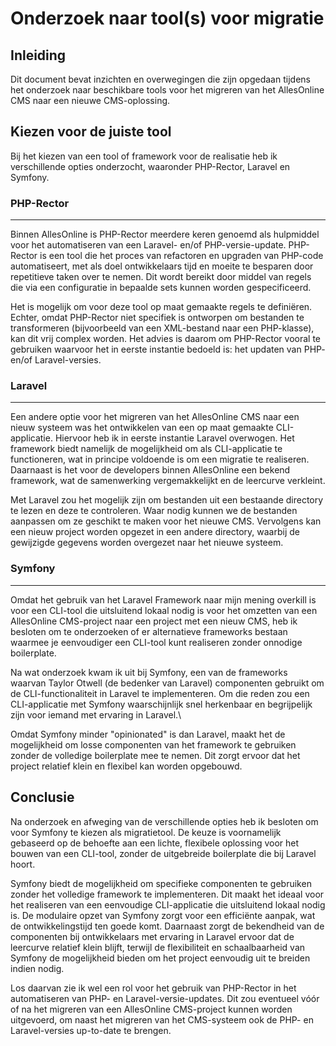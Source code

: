 # Onderzoek naar tool(s) voor migratie

## Inleiding

Dit document bevat inzichten en overwegingen die zijn opgedaan tijdens het onderzoek naar beschikbare tools voor het migreren van het AllesOnline CMS naar een nieuwe CMS-oplossing.

## Kiezen voor de juiste tool

Bij het kiezen van een tool of framework voor de realisatie heb ik verschillende opties onderzocht, waaronder PHP-Rector, Laravel en Symfony.

### PHP-Rector
----

Binnen AllesOnline is PHP-Rector meerdere keren genoemd als hulpmiddel voor het automatiseren van een Laravel- en/of PHP-versie-update. PHP-Rector is een tool die het proces van refactoren en upgraden van PHP-code automatiseert, met als doel ontwikkelaars tijd en moeite te besparen door repetitieve taken over te nemen. Dit wordt bereikt door middel van regels die via een configuratie in bepaalde sets kunnen worden gespecificeerd.

Het is mogelijk om voor deze tool op maat gemaakte regels te definiëren. Echter, omdat PHP-Rector niet specifiek is ontworpen om bestanden te transformeren (bijvoorbeeld van een XML-bestand naar een PHP-klasse), kan dit vrij complex worden. Het advies is daarom om PHP-Rector vooral te gebruiken waarvoor het in eerste instantie bedoeld is: het updaten van PHP- en/of Laravel-versies.

### Laravel
----

Een andere optie voor het migreren van het AllesOnline CMS naar een nieuw systeem was het ontwikkelen van een op maat gemaakte CLI-applicatie. Hiervoor heb ik in eerste instantie Laravel overwogen. Het framework biedt namelijk de mogelijkheid om als CLI-applicatie te functioneren, wat in principe voldoende is om een migratie te realiseren. Daarnaast is het voor de developers binnen AllesOnline een bekend framework, wat de samenwerking vergemakkelijkt en de leercurve verkleint.

Met Laravel zou het mogelijk zijn om bestanden uit een bestaande directory te lezen en deze te controleren. Waar nodig kunnen we de bestanden aanpassen om ze geschikt te maken voor het nieuwe CMS. Vervolgens kan een nieuw project worden opgezet in een andere directory, waarbij de gewijzigde gegevens worden overgezet naar het nieuwe systeem.

### Symfony
----

Omdat het gebruik van het Laravel Framework naar mijn mening overkill is voor een CLI-tool die uitsluitend lokaal nodig is voor het omzetten van een AllesOnline CMS-project naar een project met een nieuw CMS, heb ik besloten om te onderzoeken of er alternatieve frameworks bestaan waarmee je eenvoudiger een CLI-tool kunt realiseren zonder onnodige boilerplate.

Na wat onderzoek kwam ik uit bij Symfony, een van de frameworks waarvan Taylor Otwell (de bedenker van Laravel) componenten gebruikt om de CLI-functionaliteit in Laravel te implementeren. Om die reden zou een CLI-applicatie met Symfony waarschijnlijk snel herkenbaar en begrijpelijk zijn voor iemand met ervaring in Laravel.\

Omdat Symfony minder "opinionated" is dan Laravel, maakt het de mogelijkheid om losse componenten van het framework te gebruiken zonder de volledige boilerplate mee te nemen. Dit zorgt ervoor dat het project relatief klein en flexibel kan worden opgebouwd.

## Conclusie

Na onderzoek en afweging van de verschillende opties heb ik besloten om voor Symfony te kiezen als migratietool. De keuze is voornamelijk gebaseerd op de behoefte aan een lichte, flexibele oplossing voor het bouwen van een CLI-tool, zonder de uitgebreide boilerplate die bij Laravel hoort.

Symfony biedt de mogelijkheid om specifieke componenten te gebruiken zonder het volledige framework te implementeren. Dit maakt het ideaal voor het realiseren van een eenvoudige CLI-applicatie die uitsluitend lokaal nodig is. De modulaire opzet van Symfony zorgt voor een efficiënte aanpak, wat de ontwikkelingstijd ten goede komt. Daarnaast zorgt de bekendheid van de componenten bij ontwikkelaars met ervaring in Laravel ervoor dat de leercurve relatief klein blijft, terwijl de flexibiliteit en schaalbaarheid van Symfony de mogelijkheid bieden om het project eenvoudig uit te breiden indien nodig.

Los daarvan zie ik wel een rol voor het gebruik van PHP-Rector in het automatiseren van PHP- en Laravel-versie-updates. Dit zou eventueel vóór of na het migreren van een AllesOnline CMS-project kunnen worden uitgevoerd, om naast het migreren van het CMS-systeem ook de PHP- en Laravel-versies up-to-date te brengen.
